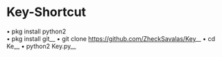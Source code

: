 # Key-Shortcut
• pkg install python2 <br />
• pkg install git__
• git clone https://github.com/ZheckSavalas/Key__
• cd Ke__
• python2 Key.py__

